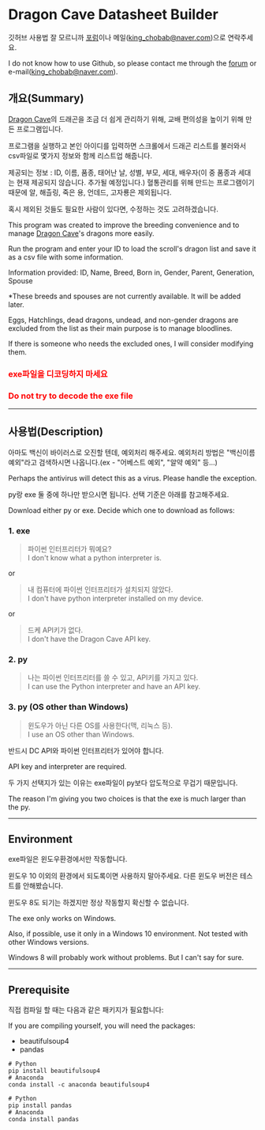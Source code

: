 # Dragon Cave Datasheet Builder

깃허브 사용법 잘 모르니까 [포럼](https://forums.dragcave.net/profile/241015-kingchobab/)이나 메일(king_chobab@naver.com)으로 연락주세요.

I do not know how to use Github, so please contact me through the [forum](https://forums.dragcave.net/profile/241015-kingchobab/) or e-mail(king_chobab@naver.com).

## 개요(Summary)

[Dragon Cave](https://dragcave.net/)의 드래곤을 조금 더 쉽게 관리하기 위해, 교배 편의성을 높이기 위해 만든 프로그램입니다.

프로그램을 실행하고 본인 아이디를 입력하면 스크롤에서 드래곤 리스트를 불러와서 csv파일로 몇가지 정보와 함께 리스트업 해줍니다.

제공되는 정보 : ID, 이름, 품종, 태어난 날, 성별, 부모, 세대, 배우자(이 중 품종과 세대는 현재 제공되지 않습니다. 추가될 예정입니다.)
혈통관리를 위해 만드는 프로그램이기 때문에 알, 해츨링, 죽은 용, 언데드, 고자룡은 제외됩니다.

혹시 제외된 것들도 필요한 사람이 있다면, 수정하는 것도 고려하겠습니다.


This program was created to improve the breeding convenience and to manage [Dragon Cave](https://dragcave.net/)'s dragons more easily.

Run the program and enter your ID to load the scroll's dragon list and save it as a csv file with some information.

Information provided: ID, Name, Breed, Born in, Gender, Parent, Generation, Spouse

*These breeds and spouses are not currently available. It will be added later.

Eggs, Hatchlings, dead dragons, undead, and non-gender dragons are excluded from the list as their main purpose is to manage bloodlines.

If there is someone who needs the excluded ones, I will consider modifying them.

### <span style="color:red">exe파일을 디코딩하지 마세요</span>
### <span style="color:red">Do not try to decode the exe file</span>

***

## 사용법(Description)
아마도 백신이 바이러스로 오진할 텐데, 예외처리 해주세요. 예외처리 방법은 "백신이름 예외"라고 검색하시면 나옵니다.(ex - "어베스트 예외", "알약 예외" 등...)

Perhaps the antivirus will detect this as a virus. Please handle the exception.

py랑 exe 둘 중에 하나만 받으시면 됩니다. 선택 기준은 아래를 참고해주세요.

Download either py or exe. Decide which one to download as follows:

### 1. exe
>파이썬 인터프리터가 뭐예요?<br>I don't know what a python interpreter is.

or
>내 컴퓨터에 파이썬 인터프리터가 설치되지 않았다. <br>I don't have python interpreter installed on my device.

or
>드케 API키가 없다.<br>I don't have the Dragon Cave API key.

### 2. py
>나는 파이썬 인터프리터를 쓸 수 있고, API키를 가지고 있다.<br>I can use the Python interpreter and have an API key.

### 3. py (OS other than Windows)
>윈도우가 아닌 다른 OS를 사용한다(맥, 리눅스 등).<br>I use an OS other than Windows.

반드시 DC API와 파이썬 인터프리터가 있어야 합니다.

API key and interpreter are required.

두 가지 선택지가 있는 이유는 exe파일이 py보다 압도적으로 무겁기 때문입니다.

The reason I'm giving you two choices is that the exe is much larger than the py.

***

## Environment 
exe파일은 윈도우환경에서만 작동합니다.

윈도우 10 이외의 환경에서 되도록이면 사용하지 말아주세요. 다른 윈도우 버전은 테스트를 안해봤습니다.

윈도우 8도 되기는 하겠지만 정상 작동할지 확신할 수 없습니다.

The exe only works on Windows.

Also, if possible, use it only in a Windows 10 environment. Not tested with other Windows versions.

Windows 8 will probably work without problems. But I can't say for sure.

***

## Prerequisite 
직접 컴파일 할 때는 다음과 같은 패키지가 필요합니다:

If you are compiling yourself, you will need the packages:
* beautifulsoup4
* pandas
```
# Python
pip install beautifulsoup4
# Anaconda
conda install -c anaconda beautifulsoup4
```
```
# Python
pip install pandas
# Anaconda
conda install pandas
```
